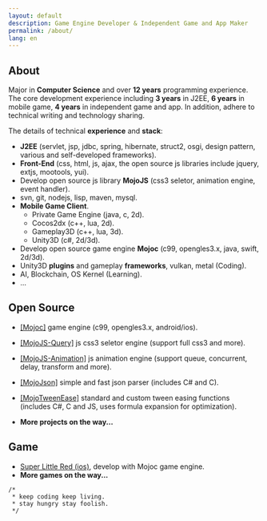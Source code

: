 ```yaml
---
layout: default
description: Game Engine Developer & Independent Game and App Maker
permalink: /about/
lang: en
---
```


## About

Major in **Computer Science** and over **12 years** programming experience. The core development experience including **3 years** in J2EE, **6 years** in mobile game, **4 years** in independent game and app. In addition, adhere to technical writing and technology sharing. 

The details of technical **experience** and **stack**: 

* **J2EE** (servlet, jsp, jdbc, spring, hibernate, struct2, osgi, design pattern, various and self-developed frameworks).
* **Front-End** (css, html, js, ajax, the open source js libraries include jquery, extjs, mootools, yui).
* Develop open source js library **MojoJS** (css3 seletor, animation engine, event handler).
* svn, git, nodejs, lisp, maven, mysql.
* **Mobile Game Client**.
  * Private Game Engine (java, c, 2d).
  * Cocos2dx (c++, lua, 2d).
  * Gameplay3D (c++, lua, 3d).
  * Unity3D (c#, 2d/3d).
* Develop open source game engine **Mojoc** (c99, opengles3.x, java, swift, 2d/3d).
* Unity3D **plugins** and gameplay **frameworks**, vulkan, metal (Coding).
* AI, Blockchain, OS Kernel (Learning).
* ...

## Open Source

* [[Mojoc]](https://github.com/scottcgi/Mojoc) game engine (c99, opengles3.x, android/ios).

* [[MojoJS-Query]](https://github.com/scottcgi/MojoJS-Query) js css3 seletor engine (support full css3 and more).

* [[MojoJS-Animation]](https://github.com/scottcgi/MojoJS-Animation) js animation engine (support queue, concurrent, delay, transform and more).

* [[MojoJson]](https://github.com/scottcgi/MojoJson) simple and fast json parser (includes C# and C).

* [[MojoTweenEase]](https://github.com/scottcgi/MojoTweenEase) standard and custom tween easing functions (includes C#, C and JS, uses formula expansion for optimization). 
* **More projects on the way...**

## Game

* [Super Little Red (ios)](https://itunes.apple.com/cn/app/id1242353775), develop with Mojoc game engine.
* **More games on the way...**

```
/*
 * keep coding keep living.
 * stay hungry stay foolish.
 */ 
```
